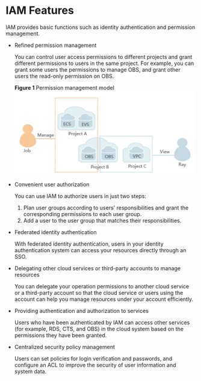 # IAM Features<a name="en-us_topic_0046611276"></a>

IAM provides basic functions such as identity authentication and permission management.

-   Refined permission management

    You can control user access permissions to different projects and grant different permissions to users in the same project. For example, you can grant some users the permissions to manage OBS, and grant other users the read-only permission on OBS.

    **Figure  1**  Permission management model<a name="fig47322305144745"></a>  
    ![](figures/permission-management-model.png "permission-management-model")

-   Convenient user authorization

    You can use IAM to authorize users in just two steps:

    1.  Plan user groups according to users' responsibilities and grant the corresponding permissions to each user group.
    2.  Add a user to the user group that matches their responsibilities.

-   Federated identity authentication

    With federated identity authentication, users in your identity authentication system can access your resources directly through an SSO.

-   Delegating other cloud services or third-party accounts to manage resources

    You can delegate your operation permissions to another cloud service or a third-party account so that the cloud service or users using the account can help you manage resources under your account efficiently.

-   Providing authentication and authorization to services

    Users who have been authenticated by IAM can access other services \(for example, RDS, CTS, and OBS\) in the cloud system based on the permissions they have been granted.

-   Centralized security policy management

    Users can set policies for login verification and passwords, and configure an ACL to improve the security of user information and system data.


